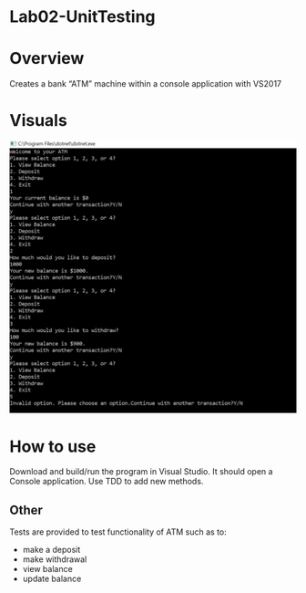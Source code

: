 # Lab02-UnitTesting

# Overview

Creates a bank “ATM” machine within a console application with VS2017

# Visuals

![Lab02-UnitTesting-AtmCapture](Lab02-UnitTesting-AtmCapture.JPG)
# How to use

Download and build/run the program in Visual Studio. It should open a Console application. Use TDD to add new methods.

## Other

Tests are provided to test functionality of ATM such as to:
- make a deposit
- make withdrawal
- view balance
- update balance
